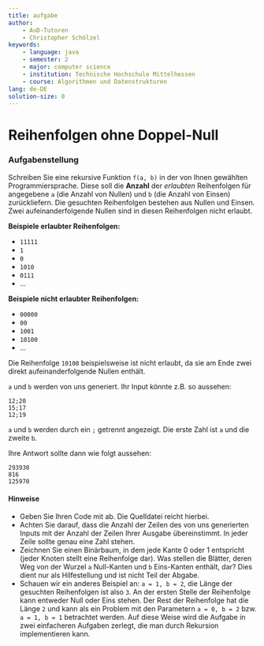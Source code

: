 ```yaml
---
title: aufgabe
author:
    - AuD-Tutoren
    - Christopher Schölzel
keywords:
    - language: java
    - semester: 2
    - major: computer science
    - institution: Technische Hochschule Mittelhessen
    - course: Algorithmen und Datenstrukturen
lang: de-DE
solution-size: 0
---
```


# Reihenfolgen ohne Doppel-Null

### Aufgabenstellung

Schreiben Sie eine rekursive Funktion `f(a, b)` in der von Ihnen gewählten Programmiersprache. Diese soll die **Anzahl** der *erlaubten* Reihenfolgen für angegebene `a` (die Anzahl von Nullen) und `b` (die Anzahl von Einsen) zurückliefern.
Die gesuchten Reihenfolgen bestehen aus Nullen und Einsen. Zwei aufeinanderfolgende Nullen sind in diesen Reihenfolgen nicht erlaubt. 

**Beispiele erlaubter Reihenfolgen:**  

- `11111`
- `1`
- `0`
- `1010`
- `0111`
- ...

**Beispiele nicht erlaubter Reihenfolgen:**  

- `00000`
- `00`
- `1001`
- `10100`
- ...

Die Reihenfolge `10100` beispielsweise ist nicht erlaubt, da sie am Ende zwei direkt aufeinanderfolgende Nullen enthält.

`a` und `b` werden von uns generiert. Ihr Input könnte z.B. so aussehen:

```
12;20
15;17
12;19
```

`a` und `b` werden durch ein `;` getrennt angezeigt. Die erste Zahl ist `a` und die zweite `b`.

Ihre Antwort sollte dann wie folgt aussehen:

```
293930
816
125970
```

#### Hinweise

* Geben Sie Ihren Code mit ab. Die Quelldatei reicht hierbei.
* Achten Sie darauf, dass die Anzahl der Zeilen des von uns generierten Inputs mit der Anzahl der Zeilen Ihrer Ausgabe übereinstimmt. In jeder Zeile sollte genau eine Zahl stehen.
* Zeichnen Sie einen Binärbaum, in dem jede Kante 0 oder 1 entspricht (jeder Knoten stellt eine Reihenfolge dar). Was stellen die Blätter, deren Weg von der Wurzel `a` Null-Kanten und `b` Eins-Kanten enthält, dar? Dies dient nur als Hilfestellung und ist nicht Teil der Abgabe.
* Schauen wir ein anderes Beispiel an: `a = 1, b = 2`, die Länge der gesuchten Reihenfolgen ist also `3`. An der ersten Stelle der Reihenfolge kann entweder Null oder Eins stehen. Der Rest der Reihenfolge hat die Länge `2` und kann als ein Problem mit den Parametern `a = 0, b = 2` bzw. `a = 1, b = 1` betrachtet werden. Auf diese Weise wird die Aufgabe in zwei einfacheren Aufgaben zerlegt, die man durch Rekursion implementieren kann.
